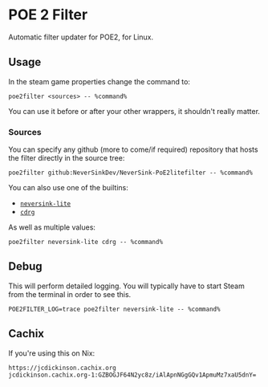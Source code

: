 # POE 2 Filter

Automatic filter updater for POE2, for Linux.

## Usage

In the steam game properties change the command to:

```
poe2filter <sources> -- %command%
```

You can use it before or after your other wrappers, it shouldn't really matter.

### Sources

You can specify any github (more to come/if required) repository that hosts the filter directly in the source tree:

```
poe2filter github:NeverSinkDev/NeverSink-PoE2litefilter -- %command%
```

You can also use one of the builtins:

- [`neversink-lite`](https://github.com/NeverSinkDev/NeverSink-PoE2litefilter)
- [`cdrg`](https://github.com/cdrg/cdr-poe2filter)

As well as multiple values:

```
poe2filter neversink-lite cdrg -- %command%
```

## Debug

This will perform detailed logging. You will typically have to start Steam from the terminal in order to see this.

```
POE2FILTER_LOG=trace poe2filter neversink-lite -- %command%
```

## Cachix

If you're using this on Nix:

```
https://jcdickinson.cachix.org
jcdickinson.cachix.org-1:GZBOGJF64N2yc8z/iAlApnNGgGQv1ApmuMz7xaU5dnY=
```
